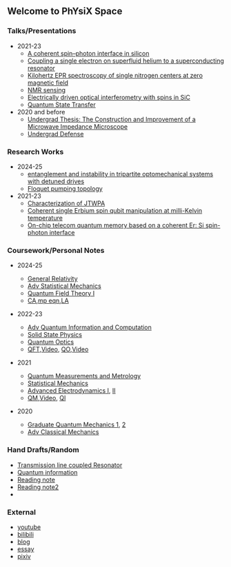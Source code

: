 ## Welcome to PhYsiX Space

### Talks/Presentations
* 2021-23
  * [A coherent spin–photon interface in silicon](https://physix2020.github.io/blogplace/files/A_coherent_spin–photon_interface_in_silicon.pdf)
  * [Coupling a single electron on superfluid helium to a superconducting resonator](https://physix2020.github.io/blogplace/files/Coupling_a_single_electron_on_superfluid_helium_to_a_superconducting_resonator.pdf)
  * [Kilohertz EPR spectroscopy of single nitrogen centers at zero magnetic field](https://physix2020.github.io/blogplace/files/Kilohertz_electron_paramagnetic_resonance_spectroscopy_of_single_nitrogen_centers_at_zero_magnetic_field.pdf)
  * [NMR sensing](https://physix2020.github.io/blogplace/files/NMR_sensing.pdf)
  * [Electrically driven optical interferometry with spins in SiC](https://physix2020.github.io/blogplace/files/Electrically_driven_optical_interferometry_with_spins_in_silicon_carbide.pdf)
  * [Quantum State Transfer](https://physix2020.github.io/blogplace/files/QST.pdf)
* 2020 and before
  * [Undergrad Thesis: The Construction and Improvement of a Microwave Impedance Microscope](https://physix2020.github.io/blogplace/files/微波阻抗显微镜的搭建及改进.pdf)
  * [Undergrad Defense](https://physix2020.github.io/blogplace/files/毕业答辩.pdf)


### Research Works
* 2024-25
  * [entanglement and instability in tripartite optomechanical systems with detuned drives](https://physix2020.github.io/blogplace/files/2024.3.pdf)
  * [Floquet pumping topology](https://physix2020.github.io/blogplace/files/2025.3.pdf)
* 2021-23
  * [Characterization of JTWPA](https://physix2020.github.io/blogplace/files/Summer_Research_Summary.pdf)
  * [Coherent single Erbium spin qubit manipulation at milli-Kelvin temperature](https://physix2020.github.io/blogplace/files/ESR_SCresonator.pdf)  
  * [On-chip telecom quantum memory based on a coherent Er: Si spin-photon interface](https://physix2020.github.io/blogplace/files/proposal.pdf)


### Coursework/Personal Notes
* 2024-25
  * [General Relativity](https://physix2020.github.io/blogplace/files/GR.pdf)
  * [Adv Statistical Mechanics](https://physix2020.github.io/blogplace/files/PHYS_353.pdf)
  * [Quantum Field Theory I](https://physix2020.github.io/blogplace//files/PHYS_443.pdf)
  * [CA](https://physix2020.github.io/blogplace//files/CA.pdf),[mp eqn](https://physix2020.github.io/blogplace//files/mp_eqn.pdf),[LA](https://physix2020.github.io/blogplace//files/LA.pdf)

* 2022-23
  * [Adv Quantum Information and Computation](https://physix2020.github.io/blogplace//files/MENG_374.pdf)
  * [Solid State Physics](https://physix2020.github.io/blogplace//files/PHYS_361.pdf)
  * [Quantum Optics](https://physix2020.github.io/blogplace//files/Quantum_Optics.pdf)
  * [QFT](https://physix2020.github.io/blogplace//files/QFT.pdf),[Video](https://youtube.com/playlist?list=PLGr3RmTaPgKCvkGDY3EhvC0LTssI5fAP6&feature=shared), [QO](https://physix2020.github.io/blogplace//files/QO基础巩固1.pdf),[Video](https://youtube.com/playlist?list=PLGr3RmTaPgKB01FC4_qIWIFarJjezhShb&feature=shared)

* 2021
  * [Quantum Measurements and Metrology](https://physix2020.github.io/blogplace//files/MENG_375.pdf)
  * [Statistical Mechanics](https://physix2020.github.io/blogplace//files/PHYS_352.pdf)
  * [Advanced Electrodynamics I](https://physix2020.github.io/blogplace//files/PHYS_322.pdf), [II](https://physix2020.github.io/blogplace//files/PHYS_323.pdf)
  * [QM](https://physix2020.github.io/blogplace//files/量子力学重学1.pdf),[Video](https://youtube.com/playlist?list=PLGr3RmTaPgKBty_VFXjMFzoMhq46GYsYP&feature=shared), [QI](https://youtube.com/playlist?list=PLGr3RmTaPgKDfiyUpCDMHNScqobAhJoYQ&feature=shared)

* 2020
  * [Graduate Quantum Mechanics 1](https://physix2020.github.io/blogplace//files/PHYS_322.pdf), [2](https://physix2020.github.io/blogplace//files/PHYS_323.pdf)
  * [Adv Classical Mechanics](https://physix2020.github.io/blogplace//files/PHYS_316.pdf)


### Hand Drafts/Random
  * [Transmission line coupled Resonator](https://physix2020.github.io/blogplace/files/Derivation_of_TL_coupled_Resonator.pdf)
  * [Quantum information](https://physix2020.github.io/blogplace/files/patched1.pdf)
  * [Reading note](https://physix2020.github.io/blogplace/files/patched2.pdf)
  * [Reading note2](https://physix2020.github.io/blogplace/files/patched3.pdf)
  * 


### External
* [youtube](https://www.youtube.com/channel/UCLur34LyINawLRcaNh81Q4g)
* [bilibili](https://space.bilibili.com/22728820/)
* [blog](https://physix2020.github.io/archives/)
* [essay](https://zine.la/@%E8%8B%B9%E6%9E%9C%E6%A0%91%E4%B8%8A%E7%9A%84%E7%81%AF/articles/)
* [pixiv](https://www.pixiv.net/users/82124170)